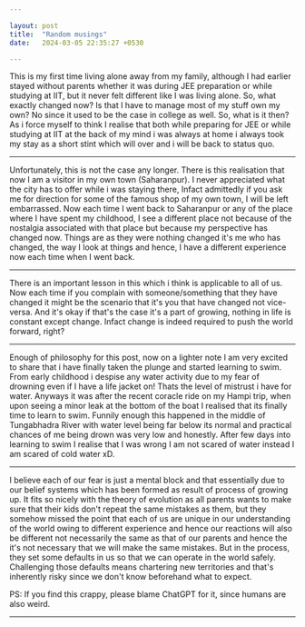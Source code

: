 ```yaml
---

layout: post
title:  "Random musings"
date:   2024-03-05 22:35:27 +0530

---
```


This is my first time living alone away from my family, although I had earlier stayed without parents whether it was during JEE preparation or while studying at IIT, but it never felt different like I was living alone. So, what exactly changed now? Is that I have to manage most of my stuff own my own? No since it used to be the case in college as well. So, what is it then? As i force myself to think I realise that both while preparing for JEE or while studying at IIT at the back of my mind i was always at home i always took my stay as a short stint which will over and i will be back to status quo.
<br/>
<hr/>
Unfortunately, this is not the case any longer. There is this realisation that now I am a visitor in my own town (Saharanpur). I never appreciated what the city has to offer while i was staying there, Infact admittedly if you ask me for direction for some of the famous shop of my own town, I will be left embarrassed.
Now each time I went back to Saharanpur or any of the place where I have spent my childhood, I see a different place not because of the nostalgia associated with that place but because my perspective has changed now. Things are as they were nothing changed it's me who has changed, the way I look at things and hence, I have a different experience now each time when I went back.
<br/>
<hr/>
There is an important lesson in this which i think is applicable to all of us. Now each time if you complain with someone/something that they have changed it might be the scenario that it's you that have changed not vice-versa. And it's okay if that's the case it's a part of growing, nothing in life is constant except change. Infact change is indeed required to push the world forward, right?
<br/>
<hr/>
Enough of philosophy for this post, now on a lighter note I am very excited to share that i have finally taken the plunge and started learning to swim. From early childhood i despise any water activity due to my fear of drowning even if I have a life jacket on! Thats the level of mistrust i have for water. 
Anyways it was after the recent coracle ride on my Hampi trip, when upon seeing a minor leak at the bottom of the boat I realised that its finally time to learn to swim. Funnily enough this happened in the middle of Tungabhadra River with water level being far below its normal and practical chances of me being drown was very low and honestly.
After few days into learning to swim I realise that I was wrong I am not scared of water instead I am scared of cold water xD.
<br/>
<hr/>
I believe each of our fear is just a mental block and that essentially due to our belief systems which has been formed as result of process of growing up. It fits so nicely with the theory of evolution as all parents wants to make sure that their kids don't repeat the same mistakes as them, but they somehow missed the point that each of us are unique in our understanding of the world owing to different experience and hence our reactions will also be different not necessarily the same as that of our parents and hence the it's not necessary that we will make the same mistakes. But in the process, they set some defaults in us so that we can operate in the world safely. Challenging those defaults means chartering new territories and that's inherently risky since we don't know beforehand what to expect. 

PS: If you find this crappy, please blame ChatGPT for it, since humans are also weird.
<hr/>
<!--stackedit_data:
eyJoaXN0b3J5IjpbMTA5OTY5MjA1NSwxNjEzMDY3NzY0LDQ4OD
E0MDU2NiwxNTM0NzQ0NTQwLC0xNjQ3OTcwMTk3LC0xMTk2Mjg3
ODc2LDE3MTA4OTQwMjEsMTgxMjg2Njc0LDEzOTY2NDQ4OTcsLT
IwODg3NDY2MTJdfQ==
-->